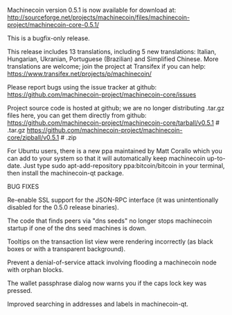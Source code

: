 Machinecoin version 0.5.1 is now available for download at:
http://sourceforge.net/projects/machinecoin/files/machinecoin-project/machinecoin-core-0.5.1/

This is a bugfix-only release.

This release includes 13 translations, including 5 new translations:
Italian, Hungarian, Ukranian, Portuguese (Brazilian) and Simplified Chinese.
More translations are welcome; join the project at Transifex if you can help:
https://www.transifex.net/projects/p/machinecoin/

Please report bugs using the issue tracker at github:
https://github.com/machinecoin-project/machinecoin-core/issues

Project source code is hosted at github; we are no longer
distributing .tar.gz files here, you can get them
directly from github:
https://github.com/machinecoin-project/machinecoin-core/tarball/v0.5.1  # .tar.gz
https://github.com/machinecoin-project/machinecoin-core/zipball/v0.5.1  # .zip

For Ubuntu users, there is a new ppa maintained by Matt Corallo which
you can add to your system so that it will automatically keep
machinecoin up-to-date.  Just type
sudo apt-add-repository ppa:bitcoin/bitcoin
in your terminal, then install the machinecoin-qt package.


BUG FIXES

Re-enable SSL support for the JSON-RPC interface (it was unintentionally
disabled for the 0.5.0 release binaries).

The code that finds peers via "dns seeds" no longer stops machinecoin startup
if one of the dns seed machines is down.

Tooltips on the transaction list view were rendering incorrectly (as black boxes
or with a transparent background).

Prevent a denial-of-service attack involving flooding a machinecoin node with
orphan blocks.

The wallet passphrase dialog now warns you if the caps lock key was pressed.

Improved searching in addresses and labels in machinecoin-qt.
